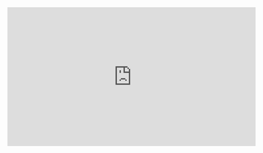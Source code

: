﻿<iframe width="560" height="315" src="https://www.youtube.com/embed/qM0A5p9z3z0?list=PL1DEQjXG2xnLgvHTh1MJvWScqgyqvsxSu" frameborder="0" allowfullscreen></iframe>